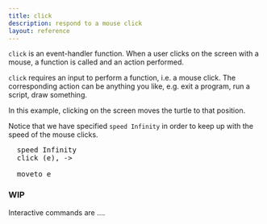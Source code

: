 ```yaml
---
title: click
description: respond to a mouse click 
layout: reference
---
```


<!-- size of canvas - e.g. width=249 height=99  -->
<code>click</code> is an event-handler function. When a user clicks on the screen with a  mouse, a function is called and an action performed.

<code>click</code> requires an input to perform a function, i.e. a mouse click. The corresponding action can be anything you like, e.g. exit a program, run a script, draw something. 

In this example, clicking on the screen moves the turtle to that position.

Notice that we have specified <code>speed Infinity</code> in order to keep up with the speed of the mouse clicks.  

<pre class="jumbo" >
  speed Infinity
  click <span data-dfn="function">(e)</span>, ->
    
  moveto e
</pre>
  
<!-- why doesn't it like it if I keep move etc. on next row -->
<script type="demo">
demo ->
  speed Infinity
  click (e) -> moveto e
</script>

<h3>WIP</h3>
<!-- example to call something else as well -->

Interactive commands are ....

